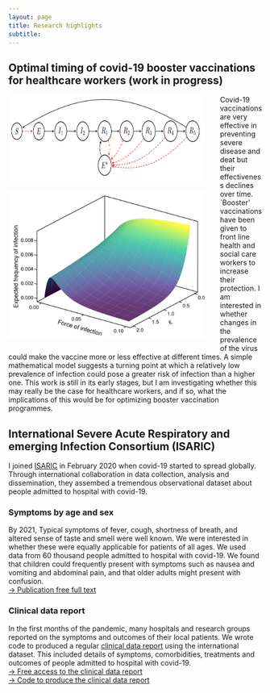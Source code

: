 ```yaml
---
layout: page
title: Research highlights
subtitle: 
---
```


## Optimal timing of covid-19 booster vaccinations for healthcare workers (work in progress)

<img style="float: left; padding: 0px 30px 20px 0px;" width="390" height="169" src="https://github.com/markgpritchard/markgpritchard.github.io/blob/master/assets/img/flow.png?raw=true" alt="Simple compartmental model of waning immunity that is boosted by exposure to the pathogen"/>

<img style="float: left; padding: 0px 30px 20px 0px;" width="390" height="296" src="https://github.com/markgpritchard/markgpritchard.github.io/blob/master/assets/img/surface.png?raw=true" alt="Graph showing a mathematical model of the relationship of the force of infection and immunity boosting on the duration of immunity. When immune boosting is present, a greater force of infection can lead to greater immunity"/>

Covid-19 vaccinations are very effective in preventing severe disease and deat but their effectiveness declines over time. `Booster' vaccinations have been given to front line health and social care workers to increase their protection. I am interested in whether changes in the prevalence of the virus could make the vaccine more or less effective at different times. A simple mathematical model suggests a turning point at which a relatively low prevalence of infection could pose a greater risk of infection than a higher one. This work is still in its early stages, but I am investigating whether this may really be the case for healthcare workers, and if so, what the implications of this would be for optimizing booster vaccination programmes.

## International Severe Acute Respiratory and emerging Infection Consortium (ISARIC)

I joined [ISARIC](https://isaric.org/) in February 2020 when covid-19 started to spread globally. Through international collaboration in data collection, analysis and dissemination, they assembed a tremendous observational dataset about people admitted to hospital with covid-19. 

### Symptoms by age and sex

By 2021, Typical symptoms of fever, cough, shortness of breath, and altered sense of taste and smell were well known. We were interested in whether these were equally applicable for patients of all ages. We used data from 60 thousand people admitted to hospital with covid-19.  We found that children could frequently present with symptoms such as nausea and vomiting and abdominal pain, and that older adults might present with confusion.  
[&rarr; Publication free full text](https://doi.org/10.1007/s15010-021-01599-5)

### Clinical data report

In the first months of the pandemic, many hospitals and research groups reported on the symptoms and outcomes of their local patients. We wrote code to produced a regular [clinical data report](https://www.medrxiv.org/content/10.1101/2020.07.17.20155218v1.article-info) using the international dataset. This included details of symptoms, comorbidities, treatments and outcomes of people admitted to hospital with covid-19.  
[&rarr; Free access to the clinical data report](https://www.medrxiv.org/content/10.1101/2020.07.17.20155218v1.article-info)  
[&rarr; Code to produce the clinical data report](https://github.com/ISARICDataPlatform/ISARIC-COVID-reports)  

